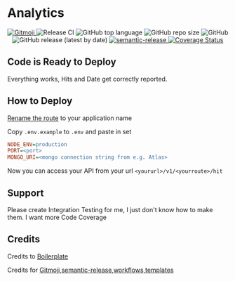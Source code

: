 # Analytics
<p align="center">
  <a href="https://gitmoji.dev">
    <img src="https://img.shields.io/badge/gitmoji-%20😜%20😍-FFDD67.svg?style=flat-square" alt="Gitmoji">
  </a>
  <img src="https://github.com/kaaax0815/nodejsanalytics/actions/workflows/release.yml/badge.svg" alt="Release CI">
  <img alt="GitHub top language" src="https://img.shields.io/github/languages/top/kaaax0815/nodejsanalytics">
  <img alt="GitHub repo size" src="https://img.shields.io/github/repo-size/kaaax0815/nodejsanalytics">
  <img alt="GitHub" src="https://img.shields.io/github/license/kaaax0815/nodejsanalytics">
  <img alt="GitHub release (latest by date)" src="https://img.shields.io/github/v/release/kaaax0815/nodejsanalytics">
  <a href="https://github.com/semantic-release/semantic-release">
    <img alt="semantic-release" src="https://img.shields.io/badge/%20%20%F0%9F%93%A6%F0%9F%9A%80-semantic--release-e10079.svg">
  </a>
  <a href='https://coveralls.io/github/kaaax0815/nodejsanalytics?branch=main'>
    <img src='https://coveralls.io/repos/github/kaaax0815/nodejsanalytics/badge.svg?branch=main' alt='Coverage Status' />
  </a>
</p>

## Code is Ready to Deploy

Everything works, Hits and Date get correctly reported.

## How to Deploy

[Rename the route](https://github.com/kaaax0815/nodejsanalytics/blob/ff937215c522c8fe18ff1987805c6ac7d7008fe1/src/api/routes/v1/index.js#L14) to your application name

Copy `.env.example` to `.env` and paste in set

```ini
NODE_ENV=production
PORT=<port>
MONGO_URI=<mongo connection string from e.g. Atlas>
```

Now you can access your API from your url
`<yoururl>/v1/<yourroute>/hit`

## Support

Please create Integration Testing for me, I just don't know how to make them. I want more Code Coverage

## Credits

Credits to [Boilerplate](https://github.com/danielfsousa/express-rest-boilerplate)

Credits for [Gitmoji,semantic-release,workflows,templates](https://github.com/BetaHuhn)
